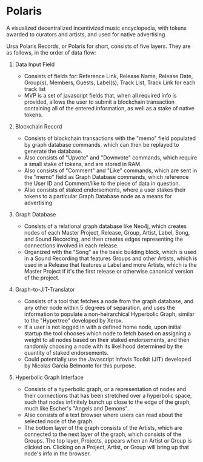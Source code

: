 # Polaris
A visualized decentralized incentivized music encyclopedia, with tokens awarded to curators and artists, and used for native advertising

Ursa Polaris Records, or Polaris for short, consists of five layers. They are as follows, in the order of data flow:

1. Data Input Field
    - Consists of fields for: Reference Link, Release Name, Release Date, Group(s), Members, Guests, Label(s), Track List, Track Link for each track list
    - MVP is a set of javascript fields that, when all required info is provided, allows the user to submit a blockchain transaction containing all of the entered information, as well as a stake of native tokens.

2. Blockchain Record
    - Consists of blockchain transactions with the "memo" field populated by graph database commands, which can then be replayed to generate the database.
    - Also consists of "Upvote" and "Downvote" commands, which require a small stake of tokens, and are stored in RAM.
    - Also consists of "Comment" and "Like" commands, which are sent in the "memo" field as Graph Database commands, which reference the User ID and Comment/like to the piece of data in question.
    - Also consists of staked endorsements, where a user stakes their tokens to a particular Graph Database node as a means for advertising
 
3. Graph Database
    - Consists of a relational graph database like Neo4j, which creates nodes of each Master Project, Release, Group, Artist, Label, Song, and Sound Recording, and then creates edges representing the connections involved in each release. 
    - Organized with the "Song" as the basic building block, which is used in a Sound Recording that features Groups and other Artists, which is used in a Release that features a Label and more Artists, which is the Master Project if it's the first release or otherwise canonical version of the project.
 
4. Graph-to-JIT-Translator
    - Consists of a tool that fetches a node from the graph database, and any other node within 5 degrees of separation, and uses the information to populate a non-heirarchical Hyperbolic Graph, similar to the "Hypertree" developed by Xerox. 
    - If a user is not logged in with a defined home node, upon initial startup the tool chooses which node to fetch based on assigning a weight to all nodes based on their staked endorsements, and then randomly choosing a node with its likelihood determined by the quantity of staked endorsements.
    - Could potentially use the Javascript Infovis Toolkit (JIT) developed by Nicolas Garcia Belmonte for this purpose.
  
5. Hyperbolic Graph Interface
    - Consists of a hyperbolic graph, or a representation of nodes and their connections that has been stretched over a hyperbolic space, such that nodes infinitely bunch up close to the edge of the graph, much like Escher's "Angels and Demons".
    - Also consists of a text browser where users can read about the selected node of the graph.
    - The bottom layer of the graph consists of the Artists, which are connected to the next layer of the graph, which consists of the Groups. The top layer, Projects, appears when an Artist or Group is clicked on. Clicking on a Project, Artist, or Group will bring up that node's info in the browser.
